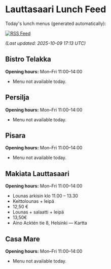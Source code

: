 # Lauttasaari Lunch Feed

Today's lunch menus (generated automatically):

[![RSS Feed](https://img.shields.io/badge/RSS-Lounas%20Feed-orange)](https://bubbe404.github.io/lounas-feed/lounas_feed.xml)

*(Last updated: 2025-10-09 17:13 UTC)*

## Bistro Telakka

**Opening hours:** Mon–Fri 11:00–14:00

- Menu not available today.

## Persilja

**Opening hours:** Mon–Fri 11:00–14:00

- Menu not available today.

## Pisara

**Opening hours:** Mon–Fri 11:00–14:00

- Menu not available today.

## Makiata Lauttasaari

**Opening hours:** Mon–Fri 11:00–14:00

- Lounas arkisin klo 11.00 – 13.30
- Keittolounas + leipä
- 12,50 €
- Lounas + salaatti + leipä
- 13,50€
- Aino Acktén tie 8, Helsinki — Kartta

## Casa Mare

**Opening hours:** Mon–Fri 11:00–14:00

- Menu not available today.

